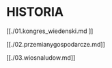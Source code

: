 # HISTORIA

[[./01.kongres_wiedenski.md ]]

[[./02.przemianygospodarcze.md]]

[[./03.wiosnaludow.md]]
